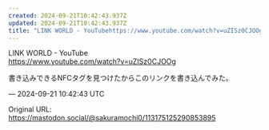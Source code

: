 ```yaml
---
created: 2024-09-21T10:42:43.937Z
updated: 2024-09-21T10:42:43.937Z
title: "LINK WORLD - YouTubehttps://www.youtube.com/watch?v=uZISz0CJOOg書き込みできるNFCタグを見つけた[...]"
---
```


<p>LINK WORLD - YouTube<br /><a href="https://www.youtube.com/watch?v=uZISz0CJOOg" target="_blank" rel="nofollow noopener noreferrer" translate="no"><span class="invisible">https://www.</span><span class="ellipsis">youtube.com/watch?v=uZISz0CJOO</span><span class="invisible">g</span></a></p><p>書き込みできるNFCタグを見つけたからこのリンクを書き込んでみた。</p>

&mdash; 2024-09-21 10:42:43 UTC

Original URL: https://mastodon.social/@sakuramochi0/113175125290853895
